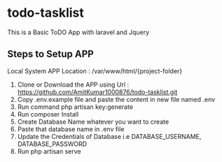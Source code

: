 # todo-tasklist
This is a Basic ToDO App with laravel and Jquery

## Steps to Setup APP

Local System APP Location : /var/www/html/{project-folder}

1. Clone or Download the APP using Url : https://github.com/AmitKumar1000876/todo-tasklist.git
2. Copy .env.example file and paste the content in new file named .env
3. Run command php artisan key:generate
4. Run composer Install
5. Create Database Name whatever you want to create
6. Paste that database name in .env file
7. Update the Credentials of Database i.e DATABASE_USERNAME, DATABASE_PASSWORD
8. Run php artisan serve

